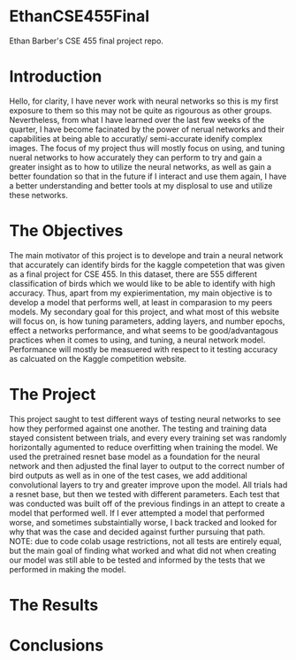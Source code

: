 # EthanCSE455Final
Ethan Barber's CSE 455 final project repo.

# Introduction
Hello, for clarity, I have never work with neural networks so this is my first exposure to them so this may not be quite as rigourous as other groups. Nevertheless, from what I have learned over the last few weeks of the quarter, I have become facinated by the power of nerual networks and their capabilities at being able to accuratly/ semi-accurate idenify complex images. The focus of my project thus will mostly focus on using, and tuning nueral networks to how accurately they can perform to try and gain a greater insight as to how to utilize the neural networks, as well as gain a better foundation so that in the future if I interact and use them again, I have a better understanding and better tools at my displosal to use and utilize these networks.
 
# The Objectives
The main motivator of this project is to develope and train a neural network that accurately can identify birds for the kaggle competetion that was given as a final project for CSE 455. In this dataset, there are 555 different classification of birds which we would like to be able to identify with high accuracy. Thus, apart from my expierimentation, my main objective is to develop a model that performs well, at least in comparasion to my peers models.
My secondary goal for this project, and what most of this website will focus on, is how tuning parameters, adding layers, and number epochs, effect a networks performance, and what seems to be good/advantagous practices when it comes to using, and tuning, a neural network model. Performance will mostly be measuered with respect to it testing accuracy as calcuated on the Kaggle competition website.

# The Project
This project saught to test different ways of testing neural networks to see how they performed against one another. The testing and training data stayed consistent between trials, and every every training set was randomly horizontally agumented to reduce overfitting when training the model. We used the pretrained resnet base model as a foundation for the neural network and then adjusted the final layer to output to the correct number of bird outputs as well as in one of the test cases, we add additional convolutional layers to try and greater improve upon the model. All trials had a resnet base, but then we tested with different parameters.
Each test that was conducted was built off of the previous findings in an attept to create a model that performed well. If I ever attempted a model that performed worse, and sometimes substaintially worse, I back tracked and looked for why that was the case and decided against further pursuing that path.
NOTE: due to code colab usage restrictions, not all tests are entirely equal, but the main goal of finding what worked and what did not when creating our model was still able to be tested and informed by the tests that we performed in making the model.

# The Results

# Conclusions

